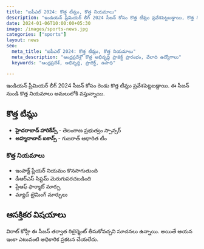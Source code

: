 ```yaml
---
title: "ఐపీఎల్ 2024: కొత్త టీమ్లు, కొత్త నియమాలు"
description: "ఇండియన్ ప్రీమియర్ లీగ్ 2024 సీజన్ కోసం కొత్త టీమ్లు ప్రవేశపెట్టబడ్డాయి, కొత్త నియమాలు అమలులోకి వచ్చాయి."
date: 2024-01-06T10:00:00+05:30
image: /images/sports-news.jpg
categories: ["sports"]
layout: news
seo:
  meta_title: "ఐపీఎల్ 2024: కొత్త టీమ్లు, కొత్త నియమాలు"
  meta_description: "ఆంధ్రప్రదేశ్లో కొత్త అభివృద్ధి ప్రాజెక్ట్ ప్రారంభం, వేలాది ఉద్యోగాలు"
  keywords: "ఆంధ్రప్రదేశ్, అభివృద్ధి, ప్రాజెక్ట్, ఉపాధి"

---
```


ఇండియన్ ప్రీమియర్ లీగ్ 2024 సీజన్ కోసం రెండు కొత్త టీమ్లు ప్రవేశపెట్టబడ్డాయి. ఈ సీజన్ నుండి కొత్త నియమాలు అమలులోకి వస్తున్నాయి.

## కొత్త టీమ్లు

* **హైదరాబాద్ హారికేన్స్** - తెలంగాణ ప్రభుత్వం స్పాన్సర్
* **అహ్మదాబాద్ ఐకాన్స్** - గుజరాత్ ఆధారిత టీం

### కొత్త నియమాలు

* ఇంపాక్ట్ ప్లేయర్ నియమం కొనసాగుతుంది
* డీఆర్ఎస్ సిస్టమ్ మెరుగుపరచబడింది
* ప్లేఆఫ్ ఫార్మాట్ మార్పు
* మ్యాచ్ టైమింగ్ మార్పులు

## ఆసక్తికర విషయాలు

విరాట్ కోహ్లీ ఈ సీజన్ తర్వాత రిటైర్మెంట్ తీసుకోవచ్చని సూచనలు ఉన్నాయి. అయితే ఆయన ఇంకా ఎటువంటి అధికారిక ప్రకటన చేయలేదు.
